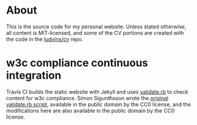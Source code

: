 # About
This is the source code for my personal website.
Unless stated otherwise, all content is MIT-licensed,
and some of the CV portions are created with the code
in the [ludvins/cv](https://github.com/ludvins/cv) repo.

# w3c compliance continuous integration
Travis CI builds the static website with Jekyll and uses
[validate.rb](validate.rb) to check content for w3c compliance.
Simon Sigurdhsson wrote the
[original validate.rb script](https://github.com/urdh/blog/blob/gh-pages/validate.rb),
available in the public domain by the CC0 license,
and the modifications here are also available in the public domain
by the CC0 license.
